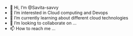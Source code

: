 - 👋 Hi, I’m @Savita-savvy
- 👀 I’m interested in Cloud computing and Devops
- 🌱 I’m currently learning about different cloud technologies
- 💞️ I’m looking to collaborate on ...
- 📫 How to reach me ...

<!---
Savita-savvy/Savita-savvy is a ✨ special ✨ repository because its `README.md` (this file) appears on your GitHub profile.
You can click the Preview link to take a look at your changes.
--->
